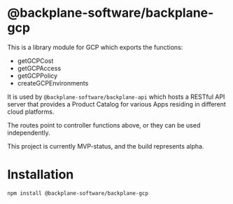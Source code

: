 # @backplane-software/backplane-gcp

This is a library module for GCP which exports the functions:

- getGCPCost
- getGCPAccess
- getGCPPolicy
- createGCPEnvironments

It is used by `@backplane-software/backplane-api` which hosts a RESTful API server that provides a Product Catalog for various Apps residing in different cloud platforms.

The routes point to controller functions above, or they can be used independently.

This project is currently MVP-status, and the build represents alpha.

# Installation

`npm install @backplane-software/backplane-gcp`
